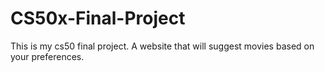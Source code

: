 # CS50x-Final-Project
This is my cs50 final project. A website that will suggest movies based on your preferences.
